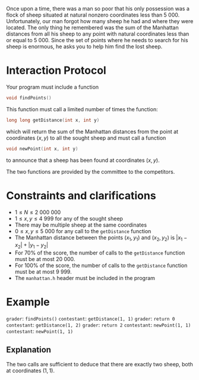 Once upon a time, there was a man so poor that his only possession was a flock of sheep situated at natural nonzero coordinates less than $5\ 000$. Unfortunately, our man forgot how many sheep he had and where they were located. The only thing he remembered was the sum of the Manhattan distances from all his sheep to any point with natural coordinates less than or equal to $5\ 000$. Since the set of points where he needs to search for his sheep is enormous, he asks you to help him find the lost sheep.

# Interaction Protocol

Your program must include a function

```cpp
void findPoints()
```

This function must call a limited number of times the function:

```cpp
long long getDistance(int x, int y)
```

which will return the sum of the Manhattan distances from the point at coordinates $(x, y)$ to all the sought sheep and must call a function

```cpp
void newPoint(int x, int y)
```

to announce that a sheep has been found at coordinates $(x, y)$.

The two functions are provided by the committee to the competitors.

# Constraints and clarifications

* $1 \leq N \leq 2\ 000\ 000$
* $1 \leq x, y \leq 4\ 999$ for any of the sought sheep
* There may be multiple sheep at the same coordinates
* $0 \leq x, y \leq 5\ 000$ for any call to the `getDistance` function
* The Manhattan distance between the points $(x_1, y_1)$ and $(x_2, y_2)$ is $|x_1-x_2|+|y_1-y_2|$
* For $70\%$ of the score, the number of calls to the `getDistance` function must be at most $20\ 000$.
* For $100\%$ of the score, the number of calls to the `getDistance` function must be at most $9\ 999$.
* The `manhattan.h` header must be included in the program

# Example

`grader`: `findPoints()`
`contestant`: `getDistance(1, 1)`
`grader`: `return 0`
`contestant`: `getDistance(1, 2)`
`grader`: `return 2`
`contestant`: `newPoint(1, 1)`
`contestant`: `newPoint(1, 1)`

## Explanation

The two calls are sufficient to deduce that there are exactly two sheep, both at coordinates $(1, 1)$.